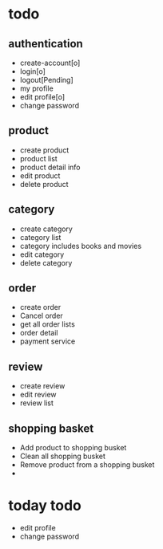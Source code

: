 # todo

## authentication

- create-account[o]
- login[o]
- logout[Pending]
- my profile
- edit profile[o]
- change password

## product

- create product
- product list
- product detail info
- edit product
- delete product

## category

- create category
- category list
- category includes books and movies
- edit category
- delete category

## order

- create order
- Cancel order
- get all order lists
- order detail
- payment service

## review

- create review
- edit review
- review list

## shopping basket

- Add product to shopping busket
- Clean all shopping busket
- Remove product from a shopping busket
-

# today todo

- edit profile
- change password
